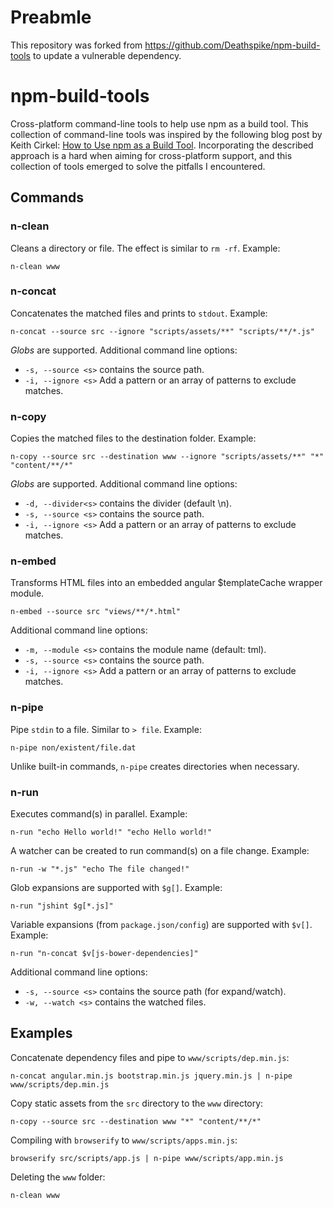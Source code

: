 # Preabmle

This repository was forked from https://github.com/Deathspike/npm-build-tools to update a vulnerable dependency.

# npm-build-tools

Cross-platform command-line tools to help use npm as a build tool. This collection of command-line tools was  inspired by the following blog post by Keith Cirkel: [How to Use npm as a Build Tool](http://blog.keithcirkel.co.uk/how-to-use-npm-as-a-build-tool/). Incorporating the described approach is a hard when aiming for cross-platform support, and this collection of tools emerged to solve the pitfalls I encountered.

## Commands

### n-clean

Cleans a directory or file. The effect is similar to `rm -rf`. Example:

    n-clean www

### n-concat

Concatenates the matched files and prints to `stdout`. Example:

    n-concat --source src --ignore "scripts/assets/**" "scripts/**/*.js"

*Globs* are supported. Additional command line options:

* `-s, --source <s>` contains the source path.
* `-i, --ignore <s>` Add a pattern or an array of patterns to exclude matches.

### n-copy

Copies the matched files to the destination folder. Example:

    n-copy --source src --destination www --ignore "scripts/assets/**" "*" "content/**/*"

*Globs* are supported. Additional command line options:

* `-d, --divider<s>` contains the divider (default \n).
* `-s, --source <s>` contains the source path.
* `-i, --ignore <s>` Add a pattern or an array of patterns to exclude matches.

### n-embed

Transforms HTML files into an embedded angular $templateCache wrapper module.

    n-embed --source src "views/**/*.html"

Additional command line options:

* `-m, --module <s>` contains the module name (default: tml).
* `-s, --source <s>` contains the source path.
* `-i, --ignore <s>` Add a pattern or an array of patterns to exclude matches.

### n-pipe

Pipe `stdin` to a file. Similar to `> file`. Example:

    n-pipe non/existent/file.dat

Unlike built-in commands, `n-pipe` creates directories when necessary.

### n-run

Executes command(s) in parallel. Example:

    n-run "echo Hello world!" "echo Hello world!"

A watcher can be created to run command(s) on a file change. Example:

    n-run -w "*.js" "echo The file changed!"

Glob expansions are supported with `$g[]`. Example:

    n-run "jshint $g[*.js]"

Variable expansions (from `package.json/config`) are supported with `$v[]`. Example:

    n-run "n-concat $v[js-bower-dependencies]"

Additional command line options:

* `-s, --source <s>` contains the source path (for expand/watch).
* `-w, --watch <s>` contains the watched files.

## Examples

Concatenate dependency files and pipe to `www/scripts/dep.min.js`:

    n-concat angular.min.js bootstrap.min.js jquery.min.js | n-pipe www/scripts/dep.min.js

Copy static assets from the `src` directory to the `www` directory:

    n-copy --source src --destination www "*" "content/**/*"

Compiling with `browserify` to `www/scripts/apps.min.js`:

    browserify src/scripts/app.js | n-pipe www/scripts/app.min.js

Deleting the `www` folder:

    n-clean www
